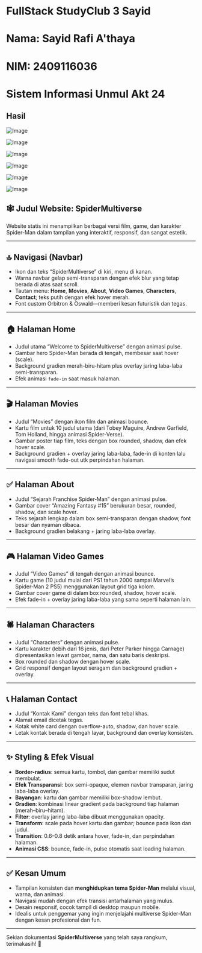 # FullStack StudyClub 3 Sayid 
# Nama: Sayid Rafi A'thaya
# NIM: 2409116036
# Sistem Informasi Unmul Akt 24

## Hasil
![Image](https://github.com/user-attachments/assets/875dac12-3454-41a8-9074-689afe607ef3)

![Image](https://github.com/user-attachments/assets/16a764a1-44f9-45b2-8752-1db5d5a7a657)

![Image](https://github.com/user-attachments/assets/a811272d-f215-4b52-9f4c-109d76d046a1)

![Image](https://github.com/user-attachments/assets/3c992596-0e3d-4df0-9dab-b0947da69584)

![Image](https://github.com/user-attachments/assets/95a05ec9-db89-4017-849b-eef42572e50a)

![Image](https://github.com/user-attachments/assets/b234723b-62c4-4ee6-a5d6-7b28377510de)



## 🕸️ **Judul Website: SpiderMultiverse**

Website statis ini menampilkan berbagai versi film, game, dan karakter Spider-Man dalam tampilan yang interaktif, responsif, dan sangat estetik.

---

## 🔝 **Navigasi (Navbar)**

* Ikon dan teks “SpiderMultiverse” di kiri, menu di kanan.
* Warna navbar gelap semi-transparan dengan efek blur yang tetap berada di atas saat scroll.
* Tautan menu: **Home**, **Movies**, **About**, **Video Games**, **Characters**, **Contact**; teks putih dengan efek hover merah.
* Font custom Orbitron & Oswald—memberi kesan futuristik dan tegas.

---

## 🏠 **Halaman Home**

* Judul utama “Welcome to SpiderMultiverse” dengan animasi pulse.
* Gambar hero Spider-Man berada di tengah, membesar saat hover (scale).
* Background gradien merah-biru-hitam plus overlay jaring laba-laba semi-transparan.
* Efek animasi `fade-in` saat masuk halaman.

---

## 🎬 **Halaman Movies**

* Judul “Movies” dengan ikon film dan animasi bounce.
* Kartu film untuk 10 judul utama (dari Tobey Maguire, Andrew Garfield, Tom Holland, hingga animasi Spider-Verse).
* Gambar poster tiap film, teks dengan box rounded, shadow, dan efek hover scale.
* Background gradien + overlay jaring laba-laba, fade-in di konten lalu navigasi smooth fade-out utk perpindahan halaman.

---

## ✅ **Halaman About**

* Judul “Sejarah Franchise Spider‑Man” dengan animasi pulse.
* Gambar cover “Amazing Fantasy #15” berukuran besar, rounded, shadow, dan scale hover.
* Teks sejarah lengkap dalam box semi-transparan dengan shadow, font besar dan nyaman dibaca.
* Background gradien belakang + jaring laba-laba overlay.

---

## 🎮 **Halaman Video Games**

* Judul “Video Games” di tengah dengan animasi bounce.
* Kartu game (10 judul mulai dari PS1 tahun 2000 sampai Marvel’s Spider‑Man 2 PS5) menggunakan layout grid tiga kolom.
* Gambar cover game di dalam box rounded, shadow, hover scale.
* Efek fade-in + overlay jaring laba-laba yang sama seperti halaman lain.

---

## 🕷️ **Halaman Characters**

* Judul “Characters” dengan animasi pulse.
* Kartu karakter (lebih dari 16 jenis, dari Peter Parker hingga Carnage) dipresentasikan lewat gambar, nama, dan satu baris deskripsi.
* Box rounded dan shadow dengan hover scale.
* Grid responsif dengan layout seragam dan background gradien + overlay.

---

## 📞 **Halaman Contact**

* Judul “Kontak Kami” dengan teks dan font tebal khas.
* Alamat email dicetak tegas.
* Kotak white card dengan overflow-auto, shadow, dan hover scale.
* Letak kontak berada di tengah layar, background dan overlay konsisten.

---

## ✨ **Styling & Efek Visual**

* **Border-radius**: semua kartu, tombol, dan gambar memiliki sudut membulat.
* **Efek Transparansi**: box semi-opaque, elemen navbar transparan, jaring laba-laba overlay.
* **Bayangan**: kartu dan gambar memiliki box-shadow lembut.
* **Gradien**: kombinasi linear gradient pada background tiap halaman (merah–biru–hitam).
* **Filter**: overlay jaring laba-laba dibuat menggunakan opacity.
* **Transform**: scale pada hover kartu dan gambar; bounce pada ikon dan judul.
* **Transition**: 0.6–0.8 detik antara hover, fade-in, dan perpindahan halaman.
* **Animasi CSS**: bounce, fade-in, pulse otomatis saat loading halaman.

---

## ✅ **Kesan Umum**

* Tampilan konsisten dan **menghidupkan tema Spider-Man** melalui visual, warna, dan animasi.
* Navigasi mudah dengan efek transisi antarhalaman yang mulus.
* Desain responsif, cocok tampil di desktop maupun mobile.
* Idealis untuk penggemar yang ingin menjelajahi multiverse Spider-Man dengan kesan profesional dan fun.

---

Sekian dokumentasi **SpiderMultiverse** yang telah saya rangkum, terimakasih! 🚀
